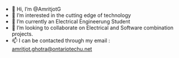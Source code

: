 - 👋 Hi, I’m @AmritjotG
- 👀 I’m interested in the cutting edge of technology
- 🌱 I’m currently an Electrical Engineerung Student
- 💞️ I’m looking to collaborate on Electrical and Software combination projects.
- 📫 I can be contacted through my email : amritjot.ghotra@ontariotechu.net
